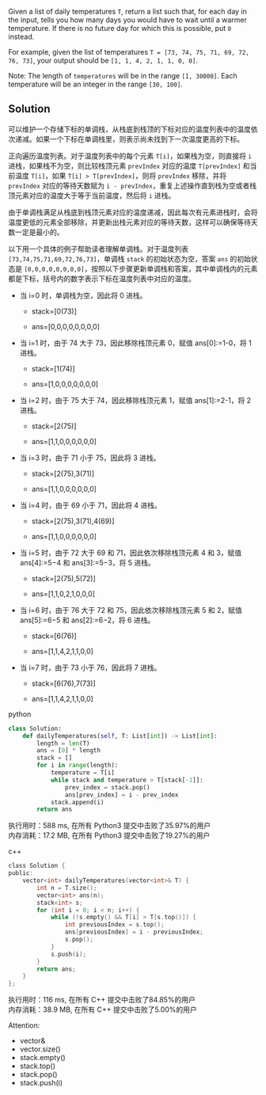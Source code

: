 Given a list of daily temperatures `T`, return a list such that, for each day in the input, tells you how many days you would have to wait until a warmer temperature. If there is no future day for which this is possible, put `0` instead.

For example, given the list of temperatures `T = [73, 74, 75, 71, 69, 72, 76, 73]`, your output should be `[1, 1, 4, 2, 1, 1, 0, 0]`.

Note: The length of `temperatures` will be in the range `[1, 30000]`. Each temperature will be an integer in the range `[30, 100]`.

## Solution
可以维护一个存储下标的单调栈，从栈底到栈顶的下标对应的温度列表中的温度依次递减。如果一个下标在单调栈里，则表示尚未找到下一次温度更高的下标。

正向遍历温度列表。对于温度列表中的每个元素 `T[i]`，如果栈为空，则直接将 `i` 进栈，如果栈不为空，则比较栈顶元素 `prevIndex` 对应的温度 `T[prevIndex]` 和当前温度 `T[i]`，如果 `T[i] > T[prevIndex]`，则将 `prevIndex` 移除，并将 `prevIndex` 对应的等待天数赋为 `i - prevIndex`，重复上述操作直到栈为空或者栈顶元素对应的温度大于等于当前温度，然后将 `i` 进栈。

由于单调栈满足从栈底到栈顶元素对应的温度递减，因此每次有元素进栈时，会将温度更低的元素全部移除，并更新出栈元素对应的等待天数，这样可以确保等待天数一定是最小的。

以下用一个具体的例子帮助读者理解单调栈。对于温度列表 `[73,74,75,71,69,72,76,73]`，单调栈 `stack` 的初始状态为空，答案 `ans` 的初始状态是 `[0,0,0,0,0,0,0,0]`，按照以下步骤更新单调栈和答案，其中单调栈内的元素都是下标，括号内的数字表示下标在温度列表中对应的温度。

- 当 i=0 时，单调栈为空，因此将 0 进栈。

  - stack=[0(73)]

  - ans=[0,0,0,0,0,0,0,0]

- 当 i=1 时，由于 74 大于 73，因此移除栈顶元素 0，赋值 ans[0]:=1-0，将 1 进栈。

  - stack=[1(74)]

  - ans=[1,0,0,0,0,0,0,0]

- 当 i=2 时，由于 75 大于 74，因此移除栈顶元素 1，赋值 ans[1]:=2-1，将 2 进栈。

  - stack=[2(75)]

  - ans=[1,1,0,0,0,0,0,0]

- 当 i=3 时，由于 71 小于 75，因此将 3 进栈。

  - stack=[2(75),3(71)]

  - ans=[1,1,0,0,0,0,0,0]

- 当 i=4 时，由于 69 小于 71，因此将 4 进栈。

  - stack=[2(75),3(71),4(69)]

  - ans=[1,1,0,0,0,0,0,0]

- 当 i=5 时，由于 72 大于 69 和 71，因此依次移除栈顶元素 4 和 3，赋值 ans[4]:=5−4 和 ans[3]:=5−3，将 5 进栈。

  - stack=[2(75),5(72)]

  - ans=[1,1,0,2,1,0,0,0]

- 当 i=6 时，由于 76 大于 72 和 75，因此依次移除栈顶元素 5 和 2，赋值 ans[5]:=6−5 和 ans[2]:=6−2，将 6 进栈。

  - stack=[6(76)]

  - ans=[1,1,4,2,1,1,0,0]

- 当 i=7 时，由于 73 小于 76，因此将 7 进栈。

  - stack=[6(76),7(73)]

  - ans=[1,1,4,2,1,1,0,0]

python
```python
class Solution:
    def dailyTemperatures(self, T: List[int]) -> List[int]:
        length = len(T)
        ans = [0] * length
        stack = []
        for i in range(length):
            temperature = T[i]
            while stack and temperature > T[stack[-1]]:
                prev_index = stack.pop()
                ans[prev_index] = i - prev_index
            stack.append(i)
        return ans
```

执行用时：588 ms, 在所有 Python3 提交中击败了35.97%的用户  
内存消耗：17.2 MB, 在所有 Python3 提交中击败了19.27%的用户

c++
```c
class Solution {
public:
    vector<int> dailyTemperatures(vector<int>& T) {
        int n = T.size();
        vector<int> ans(n);
        stack<int> s;
        for (int i = 0; i < n; i++) {
            while (!s.empty() && T[i] > T[s.top()]) {
                int previousIndex = s.top();
                ans[previousIndex] = i - previousIndex;
                s.pop();
            }
            s.push(i);
        }
        return ans;
    }
};
```

执行用时：116 ms, 在所有 C++ 提交中击败了84.85%的用户  
内存消耗：38.9 MB, 在所有 C++ 提交中击败了5.00%的用户

Attention:
- vector<int>&
- vector.size()
- stack.empty()
- stack.top()
- stack.pop()
- stack.push(i)
